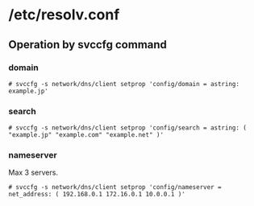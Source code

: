 # /etc/resolv.conf

## Operation by svccfg command

### domain

```
# svccfg -s network/dns/client setprop 'config/domain = astring: example.jp'
```

### search

```
# svccfg -s network/dns/client setprop 'config/search = astring: ( "example.jp" "example.com" "example.net" )'
```

### nameserver

Max 3 servers.

```
# svccfg -s network/dns/client setprop 'config/nameserver = net_address: ( 192.168.0.1 172.16.0.1 10.0.0.1 )'
```
